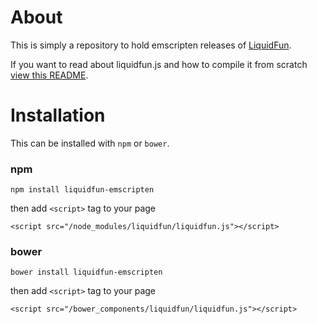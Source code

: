 # About
This is simply a repository to hold emscripten releases of <a href="https://github.com/google/liquidfun">LiquidFun</a>.

If you want to read about liquidfun.js and how to compile it from scratch <a href="https://github.com/google/liquidfun/tree/master/liquidfun/Box2D/lfjs">view this README</a>.

# Installation
This can be installed with `npm` or `bower`.

<h3>npm</h3>
	
    npm install liquidfun-emscripten
then add `<script>` tag to your page

    <script src="/node_modules/liquidfun/liquidfun.js"></script>

<h3>bower</h3>

    bower install liquidfun-emscripten
then add `<script>` tag to your page

    <script src="/bower_components/liquidfun/liquidfun.js"></script>
